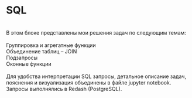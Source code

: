 # SQL
<br>
В этом блоке представлены мои решения задач по следующим темам: <br>
<br>
Группировка и агрегатные функции <br>
Объединение таблиц – JOIN <br>
Подзапросы <br>
Оконные функции <br>
<br>
Для удобства интерпретации SQL запросы, детальное описание задач, пояснения и визуализация объединены в файле jupyter notebook.
<br>
Запросы выполнялись в Redash (PostgreSQL).
